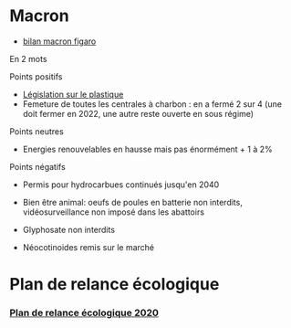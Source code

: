 # Macron

- [bilan macron figaro](https://www.lefigaro.fr/sciences/ecologie-le-contraste-bilan-d-emmanuel-macron-sur-l-environnement-20210114)



En 2 mots

Points positifs

- [Législation sur le plastique](https://www.ecologie.gouv.fr/loi-anti-gaspillage)
- Femeture de toutes les centrales à charbon : en a fermé 2 sur 4 (une doit fermer en 2022, une autre reste ouverte en sous régime) 

Points neutres

- Energies renouvelables en hausse mais pas énormément + 1 à 2%

Points négatifs

- Permis pour hydrocarbues continués jusqu'en 2040

- Bien être animal: oeufs de poules en batterie non interdits, vidéosurveillance non imposé dans les abattoirs

- Glyphosate non interdits
- Néocotinoides remis sur le marché



# Plan de relance écologique

### [Plan de relance écologique 2020](https://www.lemonde.fr/planete/article/2020/09/03/plan-de-relance-comment-se-repartissent-les-30-milliards-pour-la-transition-ecologique_6050796_3244.html)

